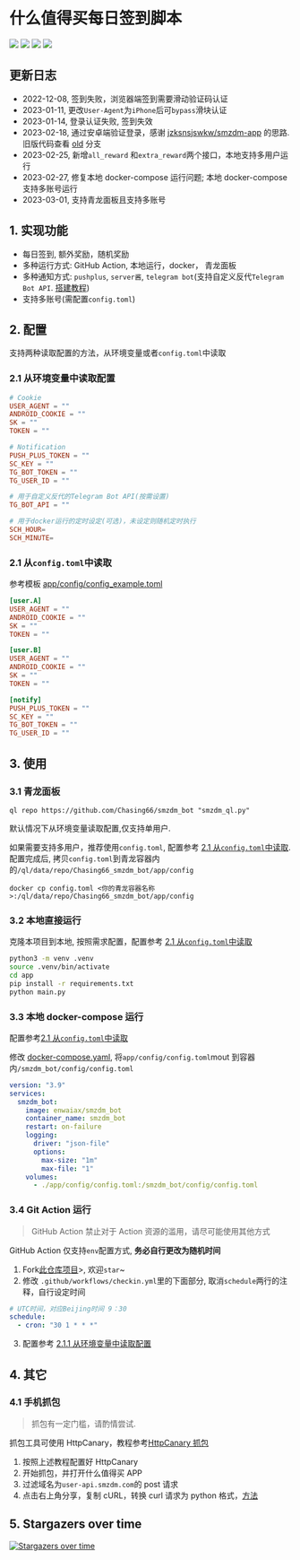 # 什么值得买每日签到脚本

<p>
    <img src="https://img.shields.io/github/actions/workflow/status/Chasing66/smzdm_bot/checkin.yml?label=CheckIn">
    <img src="https://img.shields.io/github/actions/workflow/status/Chasing66/smzdm_bot/build.yml?label=Build">
    <img src="https://img.shields.io/github/license/Chasing66/smzdm_bot">
    <img src="https://img.shields.io/docker/pulls/enwaiax/smzdm_bot">
</p>

## 更新日志

- 2022-12-08, 签到失败，浏览器端签到需要滑动验证码认证
- 2023-01-11, 更改`User-Agent`为`iPhone`后可`bypass`滑块认证
- 2023-01-14, 登录认证失败, 签到失效
- 2023-02-18, 通过安卓端验证登录，感谢 [jzksnsjswkw/smzdm-app](https://github.com/jzksnsjswkw/smzdm-app) 的思路. 旧版代码查看 [old](https://github.com/Chasing66/smzdm_bot/tree/old) 分支
- 2023-02-25, 新增`all_reward` 和`extra_reward`两个接口，本地支持多用户运行
- 2023-02-27, 修复本地 docker-compose 运行问题; 本地 docker-compose 支持多账号运行
- 2023-03-01, 支持青龙面板且支持多账号

## 1. 实现功能

- 每日签到, 额外奖励，随机奖励
- 多种运行方式: GitHub Action, 本地运行，docker， 青龙面板
- 多种通知方式: `pushplus`, `server酱`, `telegram bot`(支持自定义反代`Telegram Bot API`. [搭建教程](https://anerg.com/2022/07/25/reverse-proxy-telegram-bot-api-using-cloudflare-worker.html))
- 支持多账号(需配置`config.toml`)

## 2. 配置

支持两种读取配置的方法，从环境变量或者`config.toml`中读取

### 2.1 从环境变量中读取配置

```conf
# Cookie
USER_AGENT = ""
ANDROID_COOKIE = ""
SK = ""
TOKEN = ""

# Notification
PUSH_PLUS_TOKEN = ""
SC_KEY = ""
TG_BOT_TOKEN = ""
TG_USER_ID = ""

# 用于自定义反代的Telegram Bot API(按需设置)
TG_BOT_API = ""

# 用于docker运行的定时设定(可选)，未设定则随机定时执行
SCH_HOUR=
SCH_MINUTE=
```

### 2.1 从`config.toml`中读取

参考模板 [app/config/config_example.toml](https://github.com/Chasing66/smzdm_bot/blob/main/app/config/config_example.toml)

```toml
[user.A]
USER_AGENT = ""
ANDROID_COOKIE = ""
SK = ""
TOKEN = ""

[user.B]
USER_AGENT = ""
ANDROID_COOKIE = ""
SK = ""
TOKEN = ""

[notify]
PUSH_PLUS_TOKEN = ""
SC_KEY = ""
TG_BOT_TOKEN = ""
TG_USER_ID = ""
```

## 3. 使用

### 3.1 青龙面板

```
ql repo https://github.com/Chasing66/smzdm_bot "smzdm_ql.py"
```

默认情况下从环境变量读取配置,仅支持单用户.

如果需要支持多用户，推荐使用`config.toml`, 配置参考 [2.1 从`config.toml`中读取](#21-从configtoml中读取).
配置完成后, 拷贝`config.toml`到青龙容器内的`/ql/data/repo/Chasing66_smzdm_bot/app/config`

```
docker cp config.toml <你的青龙容器名称>:/ql/data/repo/Chasing66_smzdm_bot/app/config
```

### 3.2 本地直接运行

克隆本项目到本地, 按照需求配置，配置参考 [2.1 从`config.toml`中读取](#21-从configtoml中读取)

```bash
python3 -m venv .venv
source .venv/bin/activate
cd app
pip install -r requirements.txt
python main.py
```

### 3.3 本地 docker-compose 运行

配置参考[2.1 从`config.toml`中读取](#21-从configtoml中读取)

修改 [docker-compose.yaml](https://github.com/Chasing66/smzdm_bot/blob/main/docker-compose.yml), 将`app/config/config.toml`mout 到容器内`/smzdm_bot/config/config.toml`

```yaml
version: "3.9"
services:
  smzdm_bot:
    image: enwaiax/smzdm_bot
    container_name: smzdm_bot
    restart: on-failure
    logging:
      driver: "json-file"
      options:
        max-size: "1m"
        max-file: "1"
    volumes:
      - ./app/config/config.toml:/smzdm_bot/config/config.toml
```

### 3.4 Git Action 运行

> GitHub Action 禁止对于 Action 资源的滥用，请尽可能使用其他方式

GitHub Action 仅支持`env`配置方式, **务必自行更改为随机时间**

1. Fork[此仓库项目](https://github.com/Chasing66/smzdm_bot)>, 欢迎`star`~
2. 修改 `.github/workflows/checkin.yml`里的下面部分, 取消`schedule`两行的注释，自行设定时间

```yaml
# UTC时间，对应Beijing时间 9：30
schedule:
  - cron: "30 1 * * *"
```

3. 配置参考 [2.1.1 从环境变量中读取配置](#21-从环境变量中读取配置)

## 4. 其它

### 4.1 手机抓包

> 抓包有一定门槛，请酌情尝试.

抓包工具可使用 HttpCanary，教程参考[HttpCanary 抓包](https://juejin.cn/post/7177682063699968061)

1. 按照上述教程配置好 HttpCanary
2. 开始抓包，并打开什么值得买 APP
3. 过滤域名为`user-api.smzdm.com`的 post 请求
4. 点击右上角分享，复制 cURL，转换 curl 请求为 python 格式，[方法](https://curlconverter.com/)

## 5. Stargazers over time

[![Stargazers over time](https://starchart.cc/Chasing66/smzdm_bot.svg)](https://starchart.cc/Chasing66/smzdm_bot)
